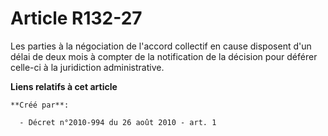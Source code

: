 # Article R132-27

Les parties à la négociation de l'accord collectif en cause disposent d'un délai de deux mois à compter de la notification de
la décision pour déférer celle-ci à la juridiction administrative.

**Liens relatifs à cet article**

	**Créé par**:

	  - Décret n°2010-994 du 26 août 2010 - art. 1

